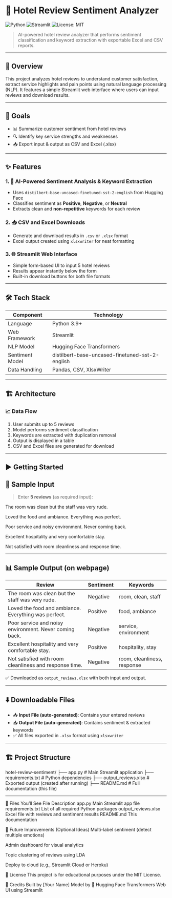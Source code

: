 # 🏨 Hotel Review Sentiment Analyzer

![Python](https://img.shields.io/badge/python-3.9+-blue.svg)
![Streamlit](https://img.shields.io/badge/built%20with-Streamlit-orange)
![License: MIT](https://img.shields.io/badge/License-MIT-green.svg)

> AI-powered hotel review analyzer that performs sentiment classification and keyword extraction with exportable Excel and CSV reports.

---

## 📌 Overview

This project analyzes hotel reviews to understand customer satisfaction, extract service highlights and pain points using natural language processing (NLP). It features a simple Streamlit web interface where users can input reviews and download results.

---

## 🎯 Goals

- 📊 Summarize customer sentiment from hotel reviews  
- 🔍 Identify key service strengths and weaknesses  
- 📥 Export input & output as CSV and Excel (.xlsx)

---

## ✨ Features

### 1. 🤖 AI-Powered Sentiment Analysis & Keyword Extraction

- Uses `distilbert-base-uncased-finetuned-sst-2-english` from Hugging Face
- Classifies sentiment as **Positive**, **Negative**, or **Neutral**
- Extracts clean and **non-repetitive** keywords for each review

### 2. 📥 CSV and Excel Downloads

- Generate and download results in `.csv` or `.xlsx` format
- Excel output created using `xlsxwriter` for neat formatting

### 3. 🌐 Streamlit Web Interface

- Simple form-based UI to input 5 hotel reviews
- Results appear instantly below the form
- Built-in download buttons for both file formats

---

## 🛠️ Tech Stack

| Component      | Technology                                 |
|----------------|---------------------------------------------|
| Language       | Python 3.9+                                 |
| Web Framework  | Streamlit                                   |
| NLP Model      | Hugging Face Transformers                   |
| Sentiment Model| distilbert-base-uncased-finetuned-sst-2-english |
| Data Handling  | Pandas, CSV, XlsxWriter                     |

---

## 🏗️ Architecture

### 📈 Data Flow

1. User submits up to 5 reviews  
2. Model performs sentiment classification  
3. Keywords are extracted with duplication removal  
4. Output is displayed in a table  
5. CSV and Excel files are generated for download  

---

## ▶️ Getting Started



## 🧪 Sample Input

> Enter **5 reviews** (as required input):

The room was clean but the staff was very rude.

Loved the food and ambiance. Everything was perfect.

Poor service and noisy environment. Never coming back.

Excellent hospitality and very comfortable stay.

Not satisfied with room cleanliness and response time.



---

## 📊 Sample Output (on webpage)

| Review | Sentiment | Keywords |
|--------|-----------|----------|
| The room was clean but the staff was very rude. | Negative | room, clean, staff |
| Loved the food and ambiance. Everything was perfect. | Positive | food, ambiance |
| Poor service and noisy environment. Never coming back. | Negative | service, environment |
| Excellent hospitality and very comfortable stay. | Positive | hospitality, stay |
| Not satisfied with room cleanliness and response time. | Negative | room, cleanliness, response |

✅ Downloaded as `output_reviews.xlsx` with both input and output.

---

## ⬇️ Downloadable Files

- 📥 **Input File (auto-generated)**: Contains your entered reviews
- 📥 **Output File (auto-generated)**: Contains sentiment & extracted keywords
- ✅ All files exported in `.xlsx` format using `xlsxwriter`

---



## 🏗️ Project Structure

hotel-review-sentiment/
├── app.py # Main Streamlit application
├── requirements.txt # Python dependencies
├── output_reviews.xlsx # Exported output (created after running)
├── README.md # Full documentation (this file)


---

📁 Files You’ll See
File	Description
app.py	Main Streamlit app file
requirements.txt	List of all required Python packages
output_reviews.xlsx	Excel file with reviews and sentiment results
README.md	This documentation

📌 Future Improvements (Optional Ideas)
Multi-label sentiment (detect multiple emotions)

Admin dashboard for visual analytics

Topic clustering of reviews using LDA

Deploy to cloud (e.g., Streamlit Cloud or Heroku)

📜 License
This project is for educational purposes under the MIT License.

🙌 Credits
Built by [Your Name]
Model by 🤗 Hugging Face Transformers
Web UI using Streamlit
